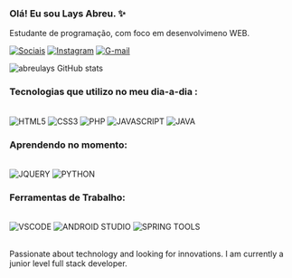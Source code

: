 ### Olá! Eu sou Lays Abreu. ✨<br/>
Estudante de programação, com foco em desenvolvimeno WEB.

[![Sociais](https://img.shields.io/badge/LinkedIn-0077B5?style=for-the-badge&logo=linkedin&logoColor=white)](https://www.linkedin.com/in/lays-abreu-a1749424a/)
[![Instagram](https://img.shields.io/badge/Instagram-E4405F?style=for-the-badge&logo=instagram&logoColor=white)](https://instagram.com/abreulayss_/)
[![G-mail](https://img.shields.io/badge/Gmail-D14836?style=for-the-badge&logo=gmail&logoColor=white)](https://mail.google.com/mail/u/0/#inbox?compose=CllgCJNqLCLFxzlsKBQkhdCsChmvgSmrZqZmMfFKHqdDtVHKMsZQDlHBclpZXhqDsmsNCvJkfsq)

![abreulays GitHub stats](https://github-readme-stats.vercel.app/api?username=abreulays&show_icons=true&theme=radical)

### Tecnologias que utilizo no meu dia-a-dia :

<div style="dislpay: inline_block"> <br/>
<img alt="HTML5" src="https://img.shields.io/badge/HTML5-E34F26?style=for-the-badge&logo=html5&logoColor=white">
<img alt="CSS3" src="https://img.shields.io/badge/CSS3-1572B6?style=for-the-badge&logo=css3&logoColor=white">
<img alt="PHP" src="https://img.shields.io/badge/PHP-777BB4?style=for-the-badge&logo=php&logoColor=white">
<img alt="JAVASCRIPT" src="https://img.shields.io/badge/JavaScript-323330?style=for-the-badge&logo=javascript&logoColor=F7DF1E">
<img alt="JAVA" src="https://img.shields.io/badge/Java-ED8B00?style=for-the-badge&logo=openjdk&logoColor=white">    
</div>

### Aprendendo no momento:

<div style="dislpay: inline_block"> <br/>
<img alt="JQUERY" src="https://img.shields.io/badge/jQuery-0769AD?style=for-the-badge&logo=jquery&logoColor=white">
<img alt="PYTHON" src="https://img.shields.io/badge/Python-14354C?style=for-the-badge&logo=python&logoColor=white">
</div>

### Ferramentas de Trabalho: 
<div style="dislpay: inline_block"> <br/>
<img alt="VSCODE" src="https://img.shields.io/badge/vscode-4285F4?style=for-the-badge&logo=vscode&logoColor=white">
<img alt="ANDROID STUDIO " src="https://img.shields.io/badge/Android_Studio-3DDC84?style=for-the-badge&logo=android-studio&logoColor=white">
<img alt="SPRING TOOLS " src="https://img.shields.io/badge/Spring-6DB33F?style=for-the-badge&logo=spring&logoColor=white">
</div>

<br/>

Passionate about technology and looking for innovations. I am currently a junior level full stack developer.

